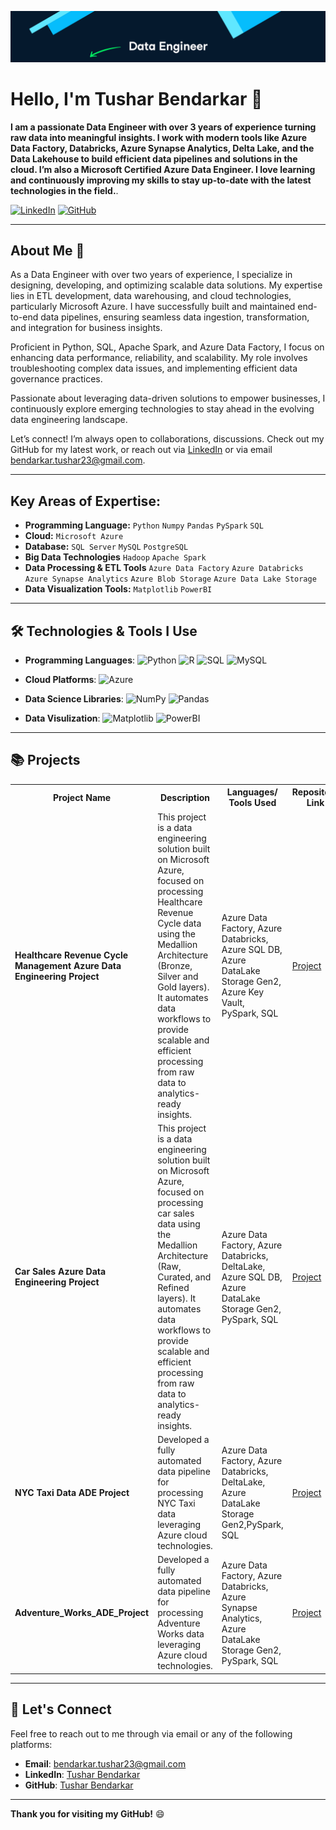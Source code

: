 ![logo](https://github.com/iamtushaar/iamtushaar/blob/main/coverphoto.png)

# Hello, I'm Tushar Bendarkar 👋

**I am a passionate Data Engineer with over 3 years of experience turning raw data into meaningful insights. I work with modern tools like Azure Data Factory, Databricks, Azure Synapse Analytics, Delta Lake, and the Data Lakehouse to build efficient data pipelines and solutions in the cloud. I’m also a Microsoft Certified Azure Data Engineer. I love learning and continuously improving my skills to stay up-to-date with the latest technologies in the field.**. 

[![LinkedIn](https://img.shields.io/badge/linkedin-%230077B5.svg?style=for-the-badge&logo=linkedin&logoColor=white)](https://www.linkedin.com/in/tushar-bendarkar-74748b196/)
[![GitHub](https://img.shields.io/badge/github-%23121011.svg?style=for-the-badge&logo=github&logoColor=white)](https://github.com/iamtushaar)

---

## About Me 🤖

As a Data Engineer with over two years of experience, I specialize in designing, developing, and optimizing scalable data solutions. My expertise lies in ETL development, data warehousing, and cloud technologies, particularly Microsoft Azure. I have successfully built and maintained end-to-end data pipelines, ensuring seamless data ingestion, transformation, and integration for business insights. 

Proficient in Python, SQL, Apache Spark, and Azure Data Factory, I focus on enhancing data performance, reliability, and scalability. My role involves troubleshooting complex data issues, and implementing efficient data governance practices. 

Passionate about leveraging data-driven solutions to empower businesses, I continuously explore emerging technologies to stay ahead in the evolving data engineering landscape.

Let’s connect! I’m always open to collaborations, discussions. Check out my GitHub for my latest work, or reach out via [LinkedIn](www.linkedin.com/in/tushar-bendarkar-74748b196) or via email [bendarkar.tushar23@gmail.com](bendarkar.tushar23@gmail.com).

---

## Key Areas of Expertise:
- **Programming Language:** `Python` `Numpy` `Pandas` `PySpark` `SQL`
- **Cloud:** `Microsoft Azure` 
- **Database:** `SQL Server` `MySQL` `PostgreSQL`
- **Big Data Technologies** `Hadoop` `Apache Spark`
- **Data Processing & ETL Tools** `Azure Data Factory` `Azure Databricks` `Azure Synapse Analytics` `Azure Blob Storage` `Azure Data Lake Storage`
- **Data Visualization Tools:** `Matplotlib` `PowerBI` 

---

## 🛠️ Technologies & Tools I Use

- **Programming Languages**: 
  ![Python](https://img.shields.io/badge/Python-3776AB?style=flat&logo=python&logoColor=white)
  ![R](https://img.shields.io/badge/R-276DC3?style=flat&logo=r&logoColor=white)
  ![SQL](https://img.shields.io/badge/SQL-4479A1?style=flat&logo=sql&logoColor=white)
  ![MySQL](https://img.shields.io/badge/mysql-%2300f.svg?style=for-the-badge&logo=mysql&logoColor=white)

- **Cloud Platforms**:
  ![Azure](https://img.shields.io/badge/Azure-0089D6?style=flat&logo=microsoft-azure&logoColor=white)

- **Data Science Libraries**:
  ![NumPy](https://img.shields.io/badge/NumPy-013243?style=flat&logo=numpy&logoColor=white)
  ![Pandas](https://img.shields.io/badge/Pandas-150458?style=flat&logo=pandas&logoColor=white)

- **Data Visulization**:
  ![Matplotlib](https://img.shields.io/badge/Matplotlib-%23ffffff.svg?style=for-the-badge&logo=Matplotlib&logoColor=black)
  ![PowerBI](https://img.shields.io/badge/PowerBI-F2C811?style=for-the-badge&logo=Power%20BI&logoColor=white)

---

## 📚 Projects



<table>
  <tr>
    <th>Project Name</th>
    <th>Description</th>
    <th>Languages/ Tools Used</th>
    <th>Repository Link</th>
  </tr>

  <tr>
    <td><b>Healthcare Revenue Cycle Management Azure Data Engineering Project</b></td>
    <td> This project is a data engineering solution built on Microsoft Azure, focused on processing Healthcare Revenue Cycle data using the Medallion Architecture (Bronze, Silver and Gold layers). It automates data workflows to provide scalable and efficient processing from raw data to analytics-ready insights. </td>
    <td>Azure Data Factory, Azure Databricks, Azure SQL DB, Azure DataLake Storage Gen2, Azure Key Vault, PySpark, SQL</td>
    <td><a href="https://github.com/iamtushaar/HealthcareRCM_ADE_Project">Project</a></td>
  </tr>
  
  <tr>
    <td><b>Car Sales Azure Data Engineering Project</b></td>
    <td> This project is a data engineering solution built on Microsoft Azure, focused on processing car sales data using the Medallion Architecture (Raw, Curated, and Refined layers). It automates data workflows to provide scalable and efficient processing from raw data to analytics-ready insights. </td>
    <td>Azure Data Factory, Azure Databricks, DeltaLake, Azure SQL DB, Azure DataLake Storage Gen2, PySpark, SQL</td>
    <td><a href="https://github.com/iamtushaar/CAR_SALES_ADE_Project">Project</a></td>
  </tr>
  
  <tr>
    <td><b>NYC Taxi Data ADE Project</b></td>
    <td>Developed a fully automated data pipeline for processing NYC Taxi data leveraging Azure cloud technologies.</td>
    <td>Azure Data Factory, Azure Databricks, DeltaLake, Azure DataLake Storage Gen2,PySpark, SQL</td>
    <td><a href="https://github.com/iamtushaar/NYC_Taxi_Data_ADE_Project">Project</a></td>
  </tr>
  
  <tr>
    <td><b>Adventure_Works_ADE_Project</b></td>
    <td>Developed a fully automated data pipeline for processing Adventure Works data leveraging Azure cloud technologies.</td>
    <td>Azure Data Factory, Azure Databricks, Azure Synapse Analytics, Azure DataLake Storage Gen2, PySpark, SQL</td>
    <td><a href="https://github.com/iamtushaar/Adventure_Works_ADE_Project">Project</a></td>
  </tr>

</table>

---

## 📣 Let's Connect

Feel free to reach out to me through via email or any of the following platforms:
- **Email**: [bendarkar.tushar23@gmail.com](bendarkar.tushar23@gmail.com)
- **LinkedIn**: [Tushar Bendarkar](www.linkedin.com/in/tushar-bendarkar-74748b196)
- **GitHub**: [Tushar Bendarkar](https://github.com/iamtushaar)

---
**Thank you for visiting my GitHub!** 😄
